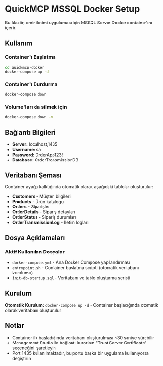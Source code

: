 # QuickMCP MSSQL Docker Setup

Bu klasör, emir iletimi uygulaması için MSSQL Server Docker container'ını içerir.

## Kullanım

### Container'ı Başlatma
```bash
cd quickmcp-docker
docker-compose up -d
```

### Container'ı Durdurma
```bash
docker-compose down
```

### Volume'ları da silmek için
```bash
docker-compose down -v
```

## Bağlantı Bilgileri

- **Server:** localhost,1435
- **Username:** sa
- **Password:** OrderApp123!
- **Database:** OrderTransmissionDB

## Veritabanı Şeması

Container ayağa kalktığında otomatik olarak aşağıdaki tablolar oluşturulur:

- **Customers** - Müşteri bilgileri
- **Products** - Ürün katalogu
- **Orders** - Siparişler
- **OrderDetails** - Sipariş detayları
- **OrderStatus** - Sipariş durumları
- **OrderTransmissionLog** - İletim logları

## Dosya Açıklamaları

### Aktif Kullanılan Dosyalar
- `docker-compose.yml` - Ana Docker Compose yapılandırması
- `entrypoint.sh` - Container başlatma scripti (otomatik veritabanı kurulumu)
- `init-db-startup.sql` - Veritabanı ve tablo oluşturma scripti

## Kurulum

**Otomatik Kurulum:** `docker-compose up -d` - Container başladığında otomatik olarak veritabanı oluşturulur

## Notlar

- Container ilk başladığında veritabanı oluşturulması ~30 saniye sürebilir
- Management Studio ile bağlantı kurarken "Trust Server Certificate" seçeneğini işaretleyin
- Port 1435 kullanılmaktadır, bu portu başka bir uygulama kullanıyorsa değiştirin